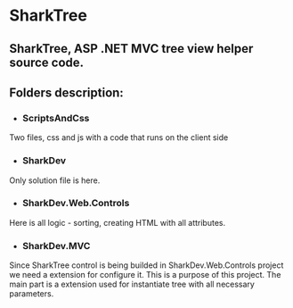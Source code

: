 # SharkTree
## SharkTree, ASP .NET MVC tree view helper source code. ##

## Folders description: ##

- ### ScriptsAndCss ###
Two files, css and js with a code that runs on the client side

- ### SharkDev ###
Only solution file is here.

- ### SharkDev.Web.Controls ###
Here is all logic - sorting, creating HTML with all attributes.

- ### SharkDev.MVC ###
Since SharkTree control is being builded in SharkDev.Web.Controls project we need a extension for configure it. This is a purpose of this project. The main part is a extension used for instantiate tree with all necessary parameters.
